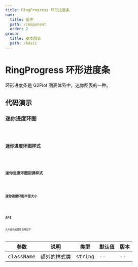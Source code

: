 ```yaml
---
title: RingProgress 环形进度条
nav:
  title: 组件
  path: /component
  order: 2
group:
  title: 基本图表
  path: /basic
---
```


# RingProgress 环形进度条

环形进度条是 G2Plot 图表体系中，迷你图表的一种。

## 代码演示

### 迷你进度环图

<code src="./demo/demo-01.tsx" />

### 迷你进度环图样式

<code src="./demo/demo-02.tsx" />

### 迷你进度环图回调样式

<code src="./demo/demo-03.tsx" />

### 迷你进度环图半径大小

<code src="./demo/demo-04.tsx" />

## API

文本链接的属性说明如下：

| 参数      | 说明         | 类型   | 默认值 | 版本 |
| --------- | ------------ | ------ | ------ | ---- |
| className | 额外的样式类 | string | --     | --   |
